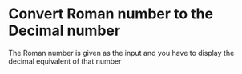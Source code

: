 # Convert Roman number to the Decimal number

The Roman number is given as the input and you have to display the decimal equivalent of that number